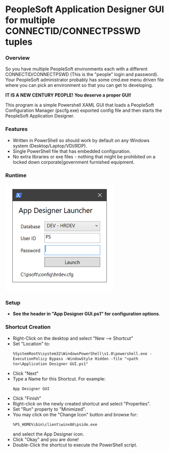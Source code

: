 # PeopleSoft Application Designer GUI for multiple CONNECTID/CONNECTPSSWD tuples

### Overview
So you have multiple PeopleSoft environments each with a different CONNECTID/CONNECTPSWD (This is the "people" login and password).  Your PeopleSoft administrator probably has some cmd.exe menu driven file where you can pick an environment so that you can get to developing.

**IT IS A NEW CENTURY PEOPLE! You deserve a proper GUI!**

This program is a simple Powershell XAML GUI that loads a PeopleSoft Configuration Manager (pscfg.exe) exported config file and then starts the PeopleSoft Application Designer.

### Features
* Written in PowerShell so should work by default on any Windows system (Desktop/Laptop/VDI/RDP).
* Single PowerShell file that has embedded configuration.
* No extra libraries or exe files - nothing that might be prohibited on a locked down corporate|government furnished equipment.

### Runtime
![Run example screenshot:](https://github.com/ayush-zutshi/ps-app-designer-gui/blob/main/demo.png)

### Setup
* **See the header in "App Designer GUI.ps1" for configuration options**.
### Shortcut Creation
* Right-Click on the desktop and select "New --> Shortcut"
* Set "Location" to:
  ```
  %SystemRoot%\system32\WindowsPowerShell\v1.0\powershell.exe -ExecutionPolicy Bypass -WindowStyle Hidden -file "<path to>\Application Designer GUI.ps1"
  ```
* Click "Next"
* Type a Name for this Shortcut.  For example: 
  ```
  App Designer GUI
  ```
* Click "Finish"
* Right-click on the newly created shortcut and select "Properties".
* Set "Run" property to "Minimized".
* You may click on the "Change Icon" button and browse for:
  ```
  %PS_HOME%\bin\client\winx86\pside.exe
  ```
  and select the App Designer icon.
* Click "Okay" and you are done!
* Double-Click the shortcut to execute the PowerShell script.
